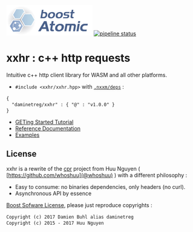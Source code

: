 ![xxhr logo](./doc/logo.png)
[![pipeline status](https://git.lecbna.org/daminetreg/xxhr/badges/master/pipeline.svg)](https://git.lecbna.org/daminetreg/xxhr/commits/master)

# xxhr : c++ http requests
Intuitive c++ http client library for WASM and all other platforms.

* `#include <xxhr/xxhr.hpp>` with [`.nxxm/deps`](https://nxxm.github.io) : 

```
{
  "daminetreg/xxhr" : { "@" : "v1.0.0" }
}
```

* [GETing Started Tutorial](https://daminetreg.github.io/xxhr/html/getting-started-cpp.html)
* [Reference Documentation](https://daminetreg.github.io/xxhr/html/namespacexxhr.html)
* [Examples](https://daminetreg.github.io/xxhr/html/pages.html)

## License
xxhr is a rewrite of the [cpr](https://github.com/whoshuu/cpr) project from Huu Nguyen ( [https://github.com/whoshuu](@whoshuu) ) with a different philosophy :
  - Easy to consume: no binaries dependencies, only headers (no curl).
  - Asynchronous API by essence

[Boost Sofware License](./LICENSE.md), please just reproduce copyrights : 

```
Copyright (c) 2017 Damien Buhl alias daminetreg
Copyright (c) 2015 - 2017 Huu Nguyen
```
